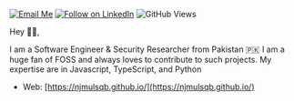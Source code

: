 
[![Email Me](https://img.shields.io/badge/Email-najamulsaqib%40tutamail.com-blue)](mailto:najamulsaqib@tutamail.com)
[![Follow on LinkedIn](https://img.shields.io/badge/Follow-LinkedIn-2867B2.svg?logo=linkedin)](https://linkedin.com/in/njmulsqb)
![GitHub Views](https://komarev.com/ghpvc/?username=njmulsqb)

Hey 👋🏻,

I am a Software Engineer & Security Researcher from Pakistan 🇵🇰 I am a huge fan of FOSS and always loves to contribute to such projects. My expertise are in Javascript, TypeScript, and Python

- Web: [https://njmulsqb.github.io/](https://njmulsqb.github.io/)
